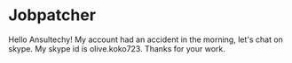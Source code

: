 # Jobpatcher

Hello Ansultechy!
My account had an accident in the morning, let's chat on skype. My skype id is olive.koko723.
Thanks for your work.
